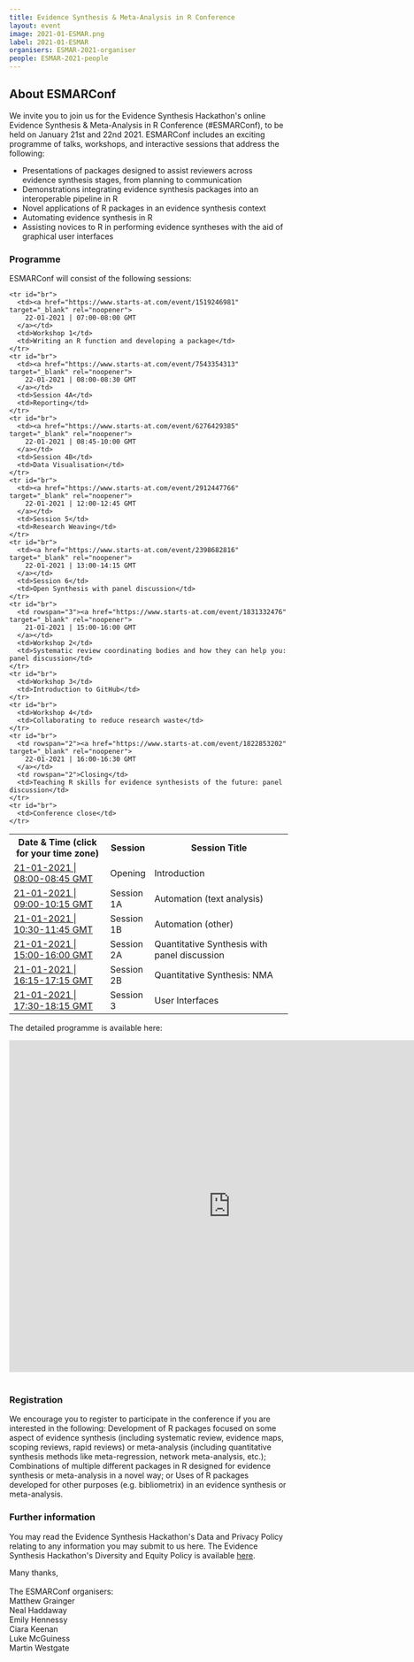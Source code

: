 ```yaml
---
title: Evidence Synthesis & Meta-Analysis in R Conference
layout: event
image: 2021-01-ESMAR.png
label: 2021-01-ESMAR
organisers: ESMAR-2021-organiser
people: ESMAR-2021-people
---
```


## About ESMARConf

We invite you to join us for the Evidence Synthesis Hackathon's online Evidence Synthesis & Meta-Analysis in R Conference (#ESMARConf), to be held on January 21st and 22nd 2021.
ESMARConf includes an exciting programme of talks, workshops, and interactive sessions that address the following:

- Presentations of packages designed to assist reviewers across evidence synthesis stages, from planning to communication
- Demonstrations integrating evidence synthesis packages into an interoperable pipeline in R
- Novel applications of R packages in an evidence synthesis context
- Automating evidence synthesis in R
- Assisting novices to R in performing evidence syntheses with the aid of graphical user interfaces


### Programme
ESMARConf will consist of the following sessions:

<table id="conference">
  <colgroup>
    <col style="width: 35%;">
    <col style="width: 15%;">
    <col style="width: 50%;">
  </colgroup>
  <body>
    <tr id="br">
      <th>Date & Time (click for your time zone)</th>
      <th>Session</th>
      <th>Session Title</th>
    </tr>
    <tr id="br">
      <td><a href="https://www.starts-at.com/event/1502476854" target="_blank" rel="noopener">
        21-01-2021 | 08:00-08:45 GMT
      </a></td>
      <td>Opening</td>
      <td>Introduction</td>
    </tr>
    <tr id="br">
      <td><a href="https://www.starts-at.com/event/2357248748" target="_blank" rel="noopener">
        21-01-2021 | 09:00-10:15 GMT
      </a></td>
      <td>Session 1A</td>
      <td>Automation (text analysis)</td>
    </tr>
    <tr id="br">
      <td><a href="https://www.starts-at.com/event/2986759455" target="_blank" rel="noopener">
        21-01-2021 | 10:30-11:45 GMT
      </a></td>
      <td>Session 1B</td>
      <td>Automation (other)</td>
    </tr>
    <tr id="br">
      <td><a href="https://www.starts-at.com/event/2357248748" target="_blank" rel="noopener">
        21-01-2021 | 15:00-16:00 GMT
      </a></td>
      <td>Session 2A</td>
      <td>Quantitative Synthesis with panel discussion</td>
    </tr>
    <tr id="br">
      <td><a href="https://www.starts-at.com/event/4661020267" target="_blank" rel="noopener">
        21-01-2021 | 16:15-17:15 GMT
      </a></td>
      <td>Session 2B</td>
      <td>Quantitative Synthesis: NMA</td>
    </tr>
    <tr id="br">
      <td><a href="https://www.starts-at.com/event/1565850910" target="_blank" rel="noopener">
        21-01-2021 | 17:30-18:15 GMT
      </a></td>
      <td>Session 3</td>
      <td>User Interfaces</td>
    </tr>

    <tr id="br">
      <td><a href="https://www.starts-at.com/event/1519246981" target="_blank" rel="noopener">
        22-01-2021 | 07:00-08:00 GMT
      </a></td>
      <td>Workshop 1</td>
      <td>Writing an R function and developing a package</td>
    </tr>
    <tr id="br">
      <td><a href="https://www.starts-at.com/event/7543354313" target="_blank" rel="noopener">
        22-01-2021 | 08:00-08:30 GMT
      </a></td>
      <td>Session 4A</td>
      <td>Reporting</td>
    </tr>
    <tr id="br">
      <td><a href="https://www.starts-at.com/event/6276429385" target="_blank" rel="noopener">
        22-01-2021 | 08:45-10:00 GMT
      </a></td>
      <td>Session 4B</td>
      <td>Data Visualisation</td>
    </tr>
    <tr id="br">
      <td><a href="https://www.starts-at.com/event/2912447766" target="_blank" rel="noopener">
        22-01-2021 | 12:00-12:45 GMT
      </a></td>
      <td>Session 5</td>
      <td>Research Weaving</td>
    </tr>
    <tr id="br">
      <td><a href="https://www.starts-at.com/event/2398682816" target="_blank" rel="noopener">
        22-01-2021 | 13:00-14:15 GMT
      </a></td>
      <td>Session 6</td>
      <td>Open Synthesis with panel discussion</td>
    </tr>
    <tr id="br">
      <td rowspan="3"><a href="https://www.starts-at.com/event/1831332476" target="_blank" rel="noopener">
        21-01-2021 | 15:00-16:00 GMT
      </a></td>
      <td>Workshop 2</td>
      <td>Systematic review coordinating bodies and how they can help you: panel discussion</td>
    </tr>
    <tr id="br">
      <td>Workshop 3</td>
      <td>Introduction to GitHub</td>
    </tr>
    <tr id="br">
      <td>Workshop 4</td>
      <td>Collaborating to reduce research waste</td>
    </tr>
    <tr id="br">
      <td rowspan="2"><a href="https://www.starts-at.com/event/1822853202" target="_blank" rel="noopener">
        22-01-2021 | 16:00-16:30 GMT
      </a></td>
      <td rowspan="2">Closing</td>
      <td>Teaching R skills for evidence synthesists of the future: panel discussion</td>
    </tr>
    <tr id="br">
      <td>Conference close</td>
    </tr>
  </body>
</table>

The detailed programme is available here:

<iframe id="register" src="https://docs.google.com/spreadsheets/d/1pQAE3ThdRQxugVNtHUijCxksi0gLRJWa__oVSgwu4TU/edit?usp=sharing" width="800" height="600" frameborder="0" marginheight="0" marginwidth="0">Loading...</iframe>
<br>
<br>

### Registration
We encourage you to register to participate in the conference if you are interested in the following:
Development of R packages focused on some aspect of evidence synthesis (including systematic review, evidence maps, scoping reviews, rapid reviews) or meta-analysis (including quantitative synthesis methods like meta-regression, network meta-analysis, etc.);
Combinations of multiple different packages in R designed for evidence synthesis or meta-analysis in a novel way; or
Uses of R packages developed for other purposes (e.g. bibliometrix) in an evidence synthesis or meta-analysis.


### Further information
You may read the Evidence Synthesis Hackathon's Data and Privacy Policy relating to any information you may submit to us here. The Evidence Synthesis Hackathon's Diversity and Equity Policy is available <a href="/about/diversity_and_equity.html">here</a>.


Many thanks,
<br>
<br>
The ESMARConf organisers:<br>
Matthew Grainger<br>
Neal Haddaway<br>
Emily Hennessy<br>
Ciara Keenan<br>
Luke McGuiness<br>
Martin Westgate<br>